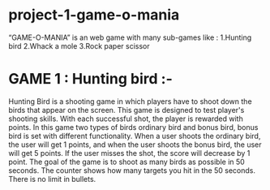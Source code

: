 # project-1-game-o-mania

“GAME-O-MANIA” is an web game with many sub-games like :
1.Hunting bird
2.Whack a mole
3.Rock paper scissor

# GAME 1 : Hunting bird :-
Hunting Bird is a shooting game in which players have to shoot down the birds that appear on the screen.
This game is designed to test player's shooting skills.
With each successful shot, the player is rewarded with points.
In this game two types of birds ordinary bird and bonus bird, bonus bird is set with different functionality. 
When a user shoots the ordinary bird, the user will get 1 points, and when the user shoots the bonus bird, the user will get 5 points. If the user misses the shot, the score will decrease by 1 point.
The goal of the game is to shoot as many birds as possible in 50 seconds.
The counter shows how many targets you hit in the 50 seconds.
There is no limit in bullets.

